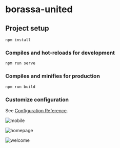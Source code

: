 # borassa-united

## Project setup
```
npm install
```

### Compiles and hot-reloads for development
```
npm run serve
```

### Compiles and minifies for production
```
npm run build
```

### Customize configuration
See [Configuration Reference](https://cli.vuejs.org/config/).

![mobile](https://user-images.githubusercontent.com/87791480/158983347-e4a09ead-9ea3-45d9-b339-7c172287b65e.JPG)


![homepage](https://user-images.githubusercontent.com/87791480/158983432-f4a65d99-f650-403c-aa99-393cbabeee1f.JPG)


![welcome](https://user-images.githubusercontent.com/87791480/158983476-7b310180-bf72-441e-bb34-7e228a8f4007.JPG)
